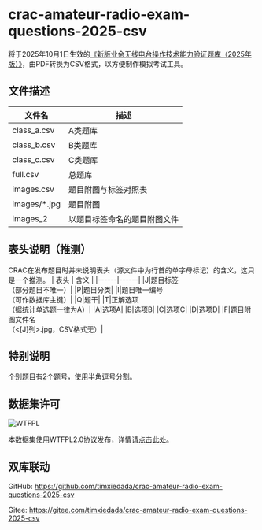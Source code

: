 # crac-amateur-radio-exam-questions-2025-csv
将于2025年10月1日生效的[《新版业余无线电台操作技术能力验证题库（2025年版）》](https://mp.weixin.qq.com/s/abWyWXJgkknclMqQG87MrA "微信公众号文章")，由PDF转换为CSV格式，以方便制作模拟考试工具。

## 文件描述
| 文件名 | 描述 |
|------|------|
|class_a.csv|A类题库|
|class_b.csv|B类题库|
|class_c.csv|C类题库|
|full.csv|总题库|
|images.csv|题目附图与标签对照表|
|images/*.jpg|题目附图|
|images_2|以题目标签命名的题目附图文件|

## 表头说明（推测）
CRAC在发布题目时并未说明表头（源文件中为行首的单字母标记）的含义，这只是一个推测。
| 表头 | 含义 |
|------|------|
|J|题目标签<br>（部分题目不唯一）|
|P|题目分类|
|I|题目唯一编号<br>（可作数据库主键）|
|Q|题干|
|T|正解选项<br>（据统计单选题一律为A）|
|A|选项A|
|B|选项B|
|C|选项C|
|D|选项D|
|F|题目附图文件名<br>（<[J]列>.jpg，CSV格式无）|
## 特别说明
个别题目有2个题号，使用半角逗号分割。

## 数据集许可

![WTFPL](http://www.wtfpl.net/wp-content/uploads/2012/12/wtfpl-badge-1.png)

本数据集使用WTFPL2.0协议发布，详情请[点击此处](COPYING)。

## 双库联动

GitHub: <https://github.com/timxiedada/crac-amateur-radio-exam-questions-2025-csv>

Gitee: <https://gitee.com/timxiedada/crac-amateur-radio-exam-questions-2025-csv>